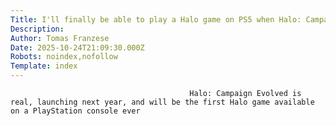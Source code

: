 ```yaml
---
Title: I'll finally be able to play a Halo game on PS5 when Halo: Campaign Evolved launches
Description: 
Author: Tomas Franzese
Date: 2025-10-24T21:09:30.000Z
Robots: noindex,nofollow
Template: index
---
```


                                            Halo: Campaign Evolved is real, launching next year, and will be the first Halo game available on a PlayStation console ever
                                        
